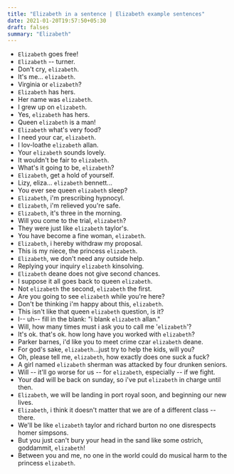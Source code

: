 ```yaml
---
title: "Elizabeth in a sentence | Elizabeth example sentences"
date: 2021-01-20T19:57:50+05:30
draft: falses
summary: "Elizabeth"
---
```

- `Elizabeth` goes free!
- `Elizabeth` -- turner.
- Don't cry, `elizabeth`.
- It's me... `elizabeth`.
- Virginia or `elizabeth`?
- `Elizabeth` has hers.
- Her name was `elizabeth`.
- I grew up on `elizabeth`.
- Yes, `elizabeth` has hers.
- Queen `elizabeth` is a man!
- `Elizabeth` what's very food?
- I need your car, `elizabeth`.
- I lov-loathe `elizabeth` allan.
- Your `elizabeth` sounds lovely.
- It wouldn't be fair to `elizabeth`.
- What's it going to be, `elizabeth`?
- `Elizabeth`, get a hold of yourself.
- Lizy, eliza... `elizabeth` bennett...
- You ever see queen `elizabeth` sleep?
- `Elizabeth`, i'm prescribing hypnocyl.
- `Elizabeth`, i'm relieved you're safe.
- `Elizabeth`, it's three in the morning.
- Will you come to the trial, `elizabeth`?
- They were just like `elizabeth` taylor's.
- You have become a fine woman, `elizabeth`.
- `Elizabeth`, i hereby withdraw my proposal.
- This is my niece, the princess `elizabeth`.
- `Elizabeth`, we don't need any outside help.
- Replying your inquiry `elizabeth` kinsolving.
- `Elizabeth` deane does not give second chances.
- I suppose it all goes back to queen `elizabeth`.
- Not `elizabeth` the second, `elizabeth` the first.
- Are you going to see `elizabeth` while you're here?
- Don't be thinking i'm happy about this, `elizabeth`.
- This isn't like that queen `elizabeth` question, is it?
- I-- uh-- fill in the blank: "i blank `elizabeth` allan."
- Will, how many times must i ask you to call me '`elizabeth`'?
- It's ok. that's ok. how long have you worked with `elizabeth`?
- Parker barnes, i'd like you to meet crime czar `elizabeth` deane.
- For god's sake, `elizabeth`...just try to help the kids, will you?
- Oh, please tell me, `elizabeth`, how exactly does one suck a fuck?
- A girl named `elizabeth` sherman was attacked by four drunken seniors.
- Will -- it'll go worse for us -- for `elizabeth`, especially -- if we fight.
- Your dad will be back on sunday, so i've put `elizabeth` in charge until then.
- `Elizabeth`, we will be landing in port royal soon, and beginning our new lives.
- `Elizabeth`, i think it doesn't matter that we are of a different class -- there.
- We'll be like `elizabeth` taylor and richard burton no one disrespects homer simpsons.
- But you just can't bury your head in the sand like some ostrich, goddammit, `elizabeth`!
- Between you and me, no one in the world could do musical harm to the princess `elizabeth`.
                 
